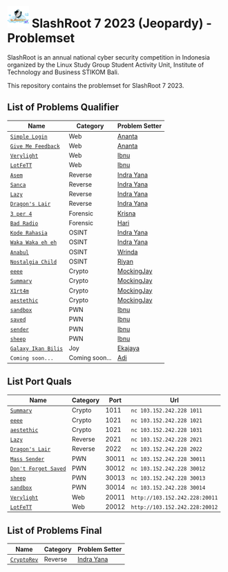 # <img src="images/logo.png" height="50"> SlashRoot 7 2023 (Jeopardy) - Problemset

SlashRoot is an annual national cyber security competition in Indonesia organized by the Linux Study Group Student Activity Unit, Institute of Technology and Business STIKOM Bali.

This repository contains the problemset for SlashRoot 7 2023.

## List of Problems Qualifier

| Name                                                                                                                                   | Category       | Problem Setter                               |
| -------------------------------------------------------------------------------------------------------------------------------------- | -------------- | -------------------------------------------- |
| [`Simple Login`](https://github.com/Kelompok-Studi-Linux-Stikom-Bali/soal-slashroot-7/tree/master/penyisihan/web/simple-login)           | Web            | [Ananta](https://github.com/AnantaWeda)      |
| [`Give Me Feedback`](https://github.com/Kelompok-Studi-Linux-Stikom-Bali/soal-slashroot-7/tree/master/penyisihan/web/give-me-feedback)   | Web            | [Ananta](https://github.com/AnantaWeda)      |
| [`Verylight`](https://github.com/Kelompok-Studi-Linux-Stikom-Bali/soal-slashroot-7/tree/master/penyisihan/web/verylight)           | Web            | [Ibnu](https://github.com/ibnudz)      |
| [`LotFeTT`](https://github.com/Kelompok-Studi-Linux-Stikom-Bali/soal-slashroot-7/tree/master/penyisihan/web/lotfett)           | Web            | [Ibnu](https://github.com/ibnudz)      |
| [`Asem`](https://github.com/Kelompok-Studi-Linux-Stikom-Bali/soal-slashroot-7/tree/master/penyisihan/reverse/asem)                     | Reverse        | [Indra Yana](https://github.com/indrayyana)  |
| [`Sanca`](https://github.com/Kelompok-Studi-Linux-Stikom-Bali/soal-slashroot-7/tree/master/penyisihan/reverse/sanca)                     | Reverse        | [Indra Yana](https://github.com/indrayyana)  |
| [`Lazy`](https://github.com/Kelompok-Studi-Linux-Stikom-Bali/soal-slashroot-7/tree/master/penyisihan/reverse/lazy)                       | Reverse        | [Indra Yana](https://github.com/indrayyana)  |
| [`Dragon's Lair`](https://github.com/Kelompok-Studi-Linux-Stikom-Bali/soal-slashroot-7/tree/master/penyisihan/reverse/dragons_lair)      | Reverse        | [Indra Yana](https://github.com/indrayyana)  |
| [`3 per 4`](https://github.com/Kelompok-Studi-Linux-Stikom-Bali/soal-slashroot-7/tree/master/penyisihan/forensics/3%20per%204)           | Forensic       | [Krisna](https://github.com/wiranatakrisna)  |
| [`Bad Radio`](https://github.com/Kelompok-Studi-Linux-Stikom-Bali/soal-slashroot-7/tree/master/penyisihan/forensics/bad-radio)           | Forensic       | [Hari](https://github.com/gedehari)          |
| [`Kode Rahasia`](https://github.com/Kelompok-Studi-Linux-Stikom-Bali/soal-slashroot-7/tree/master/penyisihan/OSINT/kode_rahasia)         | OSINT          | [Indra Yana](https://github.com/indrayyana)  |
| [`Waka Waka eh eh`](https://github.com/Kelompok-Studi-Linux-Stikom-Bali/soal-slashroot-7/tree/master/penyisihan/OSINT/waka_waka_eh_eh)   | OSINT          | [Indra Yana](https://github.com/indrayyana)  |
| [`Anabul`](https://github.com/Kelompok-Studi-Linux-Stikom-Bali/soal-slashroot-7/tree/master/penyisihan/OSINT/anabul)                     | OSINT          | [Wrinda](https://github.com/WrindaWaneswari) |
| [`Nostalgia Child`](https://github.com/Kelompok-Studi-Linux-Stikom-Bali/soal-slashroot-7/tree/master/penyisihan/OSINT/nostalgia_child)                                                                                                                         | OSINT | [Riyan](https://github.com/riyanpradana21)   |
| [`eeee`](https://github.com/Kelompok-Studi-Linux-Stikom-Bali/soal-slashroot-7/tree/master/penyisihan/crypto/eeee)                                                                                                                         | Crypto         | [MockingJay](https://github.com/MockingjayIndra)  |
| [`Summary`](https://github.com/Kelompok-Studi-Linux-Stikom-Bali/soal-slashroot-7/tree/master/penyisihan/crypto/summary)                                                                                                                         | Crypto         | [MockingJay](https://github.com/MockingjayIndra)  |
| [`X1rt4m`](https://github.com/Kelompok-Studi-Linux-Stikom-Bali/soal-slashroot-7/tree/master/penyisihan/crypto/x1rt4m)                                                                                                                         | Crypto         | [MockingJay](https://github.com/MockingjayIndra)  |
| [`aestethic`](https://github.com/Kelompok-Studi-Linux-Stikom-Bali/soal-slashroot-7/tree/master/penyisihan/crypto/aestethic)                                                                                                                         | Crypto         | [MockingJay](https://github.com/MockingjayIndra)  |
| [`sandbox`](https://github.com/Kelompok-Studi-Linux-Stikom-Bali/soal-slashroot-7/tree/master/penyisihan/pwn/sandbox)                                                                                                                         | PWN            | [Ibnu](https://github.com/ibnudz)            |
| [`saved`](https://github.com/Kelompok-Studi-Linux-Stikom-Bali/soal-slashroot-7/tree/master/penyisihan/pwn/saved)                                                                                                                         | PWN            | [Ibnu](https://github.com/ibnudz)            |
| [`sender`](https://github.com/Kelompok-Studi-Linux-Stikom-Bali/soal-slashroot-7/tree/master/penyisihan/pwn/sender)                                                                                                                         | PWN            | [Ibnu](https://github.com/ibnudz)            |
| [`sheep`](https://github.com/Kelompok-Studi-Linux-Stikom-Bali/soal-slashroot-7/tree/master/penyisihan/pwn/sheep)                                                                                                                         | PWN            | [Ibnu](https://github.com/ibnudz)            |
| [`Galaxy Ikan Bilis`](https://github.com/Kelompok-Studi-Linux-Stikom-Bali/soal-slashroot-7/tree/master/penyisihan/JOY/Galaxy-Ikan-Bilis) | Joy            | [Ekajaya](https://github.com/ekajaya740)     |
| `Coming soon...`                                                                                                                         | Coming soon... | [Adi](https://github.com/adi-winters)        |

## List Port Quals
| Name   	          | Category       | Port     | Url         |
| --------------------| -------------- | -------- | ----------- |
| [`Summary`](https://github.com/Kelompok-Studi-Linux-Stikom-Bali/soal-slashroot-7/tree/master/penyisihan/crypto/summary) | Crypto | 1011 | `nc 103.152.242.228 1011` |
| [`eeee`](https://github.com/Kelompok-Studi-Linux-Stikom-Bali/soal-slashroot-7/tree/master/penyisihan/crypto/eeee) | Crypto | 1021 | `nc 103.152.242.228 1021` |
| [`aestethic`](https://github.com/Kelompok-Studi-Linux-Stikom-Bali/soal-slashroot-7/tree/master/penyisihan/crypto/aestethic) | Crypto | 1021 | `nc 103.152.242.228 1031` |
| [`Lazy`](https://github.com/Kelompok-Studi-Linux-Stikom-Bali/soal-slashroot-7/tree/master/penyisihan/reverse/lazy) | Reverse | 2021 | `nc 103.152.242.228 2021` |
| [`Dragon's Lair`](https://github.com/Kelompok-Studi-Linux-Stikom-Bali/soal-slashroot-7/tree/master/penyisihan/reverse/dragons_lair) | Reverse | 2022 | `nc 103.152.242.228 2022` |
| [`Mass Sender`](https://github.com/Kelompok-Studi-Linux-Stikom-Bali/soal-slashroot-7/tree/master/penyisihan/pwn/sender) | PWN  | 30011 | `nc 103.152.242.228 30011` |
| [`Don't Forget Saved`](https://github.com/Kelompok-Studi-Linux-Stikom-Bali/soal-slashroot-7/tree/master/penyisihan/pwn/saved) | PWN  | 30012 | `nc 103.152.242.228 30012` |
| [`sheep`](https://github.com/Kelompok-Studi-Linux-Stikom-Bali/soal-slashroot-7/tree/master/penyisihan/pwn/sheep) | PWN  | 30013 | `nc 103.152.242.228 30013` |
| [`sandbox`](https://github.com/Kelompok-Studi-Linux-Stikom-Bali/soal-slashroot-7/tree/master/penyisihan/pwn/sandbox) | PWN  | 30014 | `nc 103.152.242.228 30014` |
| [`Verylight`](https://github.com/Kelompok-Studi-Linux-Stikom-Bali/soal-slashroot-7/tree/master/penyisihan/web/verylight) | Web | 20011 | `http://103.152.242.228:20011` |
| [`LotFeTT`](https://github.com/Kelompok-Studi-Linux-Stikom-Bali/soal-slashroot-7/tree/master/penyisihan/web/lotfett) | Web | 20012 | `http://103.152.242.228:20012` |

## List of Problems Final

| Name                                                                                                                                   | Category       | Problem Setter                               |
| -------------------------------------------------------------------------------------------------------------------------------------- | -------------- | -------------------------------------------- |
| [`CryptoRev`](https://github.com/Kelompok-Studi-Linux-Stikom-Bali/soal-slashroot-7/tree/master/final/reverse/cryptoRev)                     | Reverse        | [Indra Yana](https://github.com/indrayyana)  |


